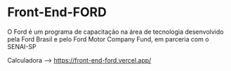 # Front-End-FORD

O Ford <Enter> é um programa de capacitação na área de tecnologia desenvolvido pela Ford Brasil e pelo Ford Motor Company Fund, em parceria com o SENAI-SP

Calculadora -->  https://front-end-ford.vercel.app/
